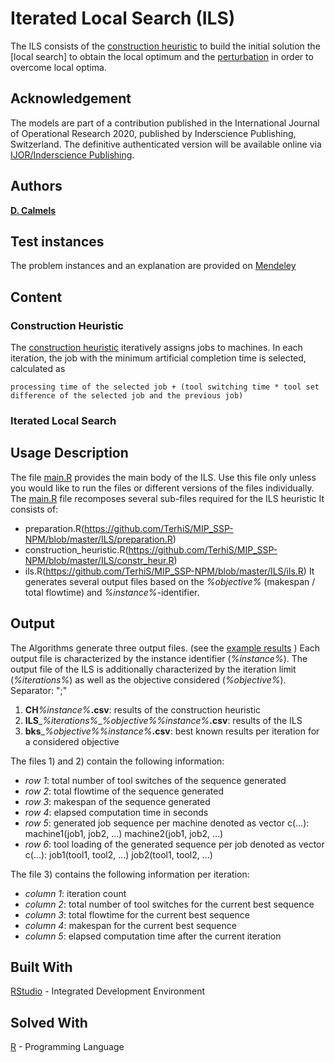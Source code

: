 # Iterated Local Search (ILS)

The ILS consists of the [construction heuristic](https://github.com/TerhiS/MIP_SSP-NPM/blob/master/ILS/constr_heur.R) to build the initial solution the [local search] to obtain the local optimum 
and the [perturbation](https://github.com/TerhiS/MIP_SSP-NPM/blob/master/ILS/ils.R) in order to overcome local optima. 

## Acknowledgement 
The models are part of a contribution published in the International Journal of Operational Research 2020, 
published by Inderscience Publishing, Switzerland. 
The definitive authenticated version will be available online via [IJOR/Inderscience Publishing](https://www.inderscience.com/jhome.php?jcode=ijor).

## Authors
[**D. Calmels**](https://www.researchgate.net/profile/Dorothea_Calmels)
## Test instances
The problem instances and an explanation are provided on [Mendeley](http://dx.doi.org/10.17632/ggr36f5gd5.2)

## Content
### Construction Heuristic
The [construction heuristic](https://github.com/TerhiS/MIP_SSP-NPM/blob/master/ILS/constr_heur.R) iteratively assigns jobs to machines. 
In each iteration, the job with the minimum artificial completion time is selected, calculated as
```
processing time of the selected job + (tool switching time * tool set difference of the selected job and the previous job)
```
### Iterated Local Search

## Usage Description
The file [main.R](https://github.com/TerhiS/MIP_SSP-NPM/blob/master/ILS/main.R) provides the main body of the ILS. 
Use this file only unless you would like to run the files or different versions of the files individually. 
The [main.R](https://github.com/TerhiS/MIP_SSP-NPM/blob/master/ILS/main.R) file recomposes several sub-files required for the ILS heuristic
It consists of: 
- preparation.R(https://github.com/TerhiS/MIP_SSP-NPM/blob/master/ILS/preparation.R)
- construction_heuristic.R(https://github.com/TerhiS/MIP_SSP-NPM/blob/master/ILS/constr_heur.R)
- ils.R(https://github.com/TerhiS/MIP_SSP-NPM/blob/master/ILS/ils.R)
It generates several output files based on the *%objective%* (makespan / total flowtime) and *%instance%*-identifier. 

## Output
The Algorithms generate three output files. (see the [example results](https://github.com/TerhiS/MIP_SSP-NPM/blob/master/ILS/example_results) )
Each output file is characterized by the instance identifier (*%instance%*). 
The output file of the ILS is additionally characterized by the iteration limit (*%iterations%*) as well as the objective considered (*%objective%*). 
Separator: ";"

1) __CH__*%instance%*__.csv__: results of the construction heuristic 
2) __ILS__\_*%iterations%*\_*%objective%*_%instance%_**.csv**: results of the ILS
3) __bks__\_*%objective%*_%instance%_**.csv**: best known results per iteration for a considered objective

The files 1) and 2) contain the following information: 
- *row 1*: total number of tool switches of the sequence generated 
- *row 2*: total flowtime of the sequence generated 
- *row 3*: makespan of the sequence generated
- *row 4*: elapsed computation time in seconds
- *row 5*: generated job sequence per machine denoted as vector c(...): machine1(job1, job2, ...) machine2(job1, job2, ...)
- *row 6*: tool loading of the generated sequence per job denoted as vector c(...): job1(tool1, tool2, ...) job2(tool1, tool2, ...)

The file 3) contains the following information per iteration: 
- *column 1*: iteration count
- *column 2*: total number of tool switches for the current best sequence
- *column 3*: total flowtime for the current best sequence
- *column 4*: makespan for the current best sequence
- *column 5*: elapsed computation time after the current iteration

## Built With
[RStudio](https://rstudio.com/products/rstudio/download/) - Integrated Development Environment

## Solved With
[R](https://www.r-project.org/) - Programming Language